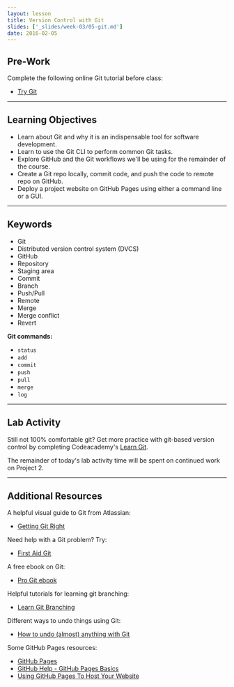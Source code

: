 ```yaml
---
layout: lesson
title: Version Control with Git
slides: ['_slides/week-03/05-git.md']
date: 2016-02-05
---
```


## Pre-Work

Complete the following online Git tutorial before class:

- [Try Git](https://try.github.io/)

---

## Learning Objectives

- Learn about Git and why it is an indispensable tool for software development.
- Learn to use the Git CLI to perform common Git tasks.
- Explore GitHub and the Git workflows we'll be using for the remainder of the course.
- Create a Git repo locally, commit code, and push the code to remote repo on GitHub.
- Deploy a project website on GitHub Pages using either a command line or a GUI.

---

## Keywords

- Git
- Distributed version control system (DVCS)
- GitHub
- Repository
- Staging area
- Commit
- Branch
- Push/Pull
- Remote
- Merge
- Merge conflict
- Revert

**Git commands:**

- `status`
- `add`
- `commit`
- `push`
- `pull`
- `merge`
- `log`

---

## Lab Activity

Still not 100% comfortable git? Get more practice with git-based version control by completing Codeacademy's [Learn Git](https://www.codecademy.com/learn/learn-git).

The remainder of today's lab activity time will be spent on continued work on Project 2.

---

## Additional Resources

A helpful visual guide to Git from Atlassian:

- [Getting Git Right](https://www.atlassian.com/git/)

Need help with a Git problem? Try:

- [First Aid Git](http://firstaidgit.io/#/)

A free ebook on Git:

- [Pro Git ebook](http://git-scm.com/book/en/v2)

Helpful tutorials for learning git branching:

- [Learn Git Branching](http://pcottle.github.io/learnGitBranching/)

Different ways to undo things using Git:

- [How to undo (almost) anything with Git](https://github.com/blog/2019-how-to-undo-almost-anything-with-git)

Some GitHub Pages resources:

- [GitHub Pages](https://pages.github.com/)
- [GitHub Help - GitHub Pages Basics](https://help.github.com/categories/github-pages-basics/)
- [Using GitHub Pages To Host Your Website](http://blog.teamtreehouse.com/using-github-pages-to-host-your-website)
